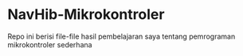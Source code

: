 # NavHib-Mikrokontroler
Repo ini berisi file-file hasil pembelajaran saya tentang pemrograman mikrokontroler sederhana
